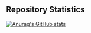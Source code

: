 ## Repository Statistics
[![Anurag's GitHub stats](https://github-readme-stats.vercel.app/api?username=johndward01&show_icons=true&theme=dark)
](https://github.com/anuraghazra/github-readme-stats)
